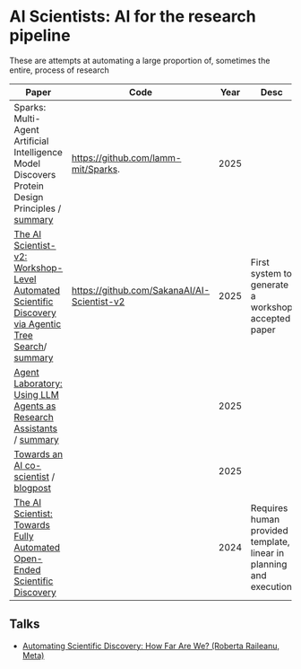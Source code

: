 # AI Scientists: AI for the research pipeline
These are attempts at automating a large proportion of, sometimes the entire, process of research

| Paper                                                                                                                                                                                                       | Code                                        | Year | Desc                                                               |
| ----------------------------------------------------------------------------------------------------------------------------------------------------------------------------------------------------------- | ------------------------------------------- | ---- | ------------------------------------------------------------------ |
| Sparks: Multi-Agent Artificial Intelligence Model Discovers Protein Design Principles / [summary](../tools/sparks.md)                                                                                       | https://github.com/lamm-mit/Sparks.         | 2025 |                                                                    |
| [The AI Scientist-v2: Workshop-Level Automated Scientific Discovery via Agentic Tree Search](https://arxiv.org/abs/2504.08066)/ [summary](../tools/ai-scientist-v2.md)<br>                                  | https://github.com/SakanaAI/AI-Scientist-v2 | 2025 | First system to generate a workshop accepted paper                 |
| [Agent Laboratory: Using LLM Agents as Research Assistants](https://arxiv.org/abs/2501.04227) / [summary](../tools/agent-laboratory.md)                                                                     |                                             | 2025 |                                                                    |
| [Towards an AI co-scientist](https://storage.googleapis.com/coscientist_paper/ai_coscientist.pdf) / [blogpost](https://research.google/blog/accelerating-scientific-breakthroughs-with-an-ai-co-scientist/) |                                             | 2025 |                                                                    |
| [The AI Scientist: Towards Fully Automated Open-Ended Scientific Discovery](https://arxiv.org/abs/2408.06292)                                                                                               |                                             | 2024 | Requires human provided template, linear in planning and execution |

## Talks
- [Automating Scientific Discovery: How Far Are We? (Roberta Raileanu, Meta)](../talks/automating-scientific-discovery.md)